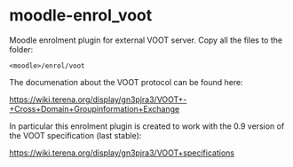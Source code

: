 moodle-enrol_voot
=================

Moodle enrolment plugin for external VOOT server.
Copy all the files to the folder:
```
<moodle>/enrol/voot
```

The documenation about the VOOT protocol can be found here:

https://wiki.terena.org/display/gn3pjra3/VOOT+-+Cross+Domain+Groupinformation+Exchange

In particular this enrolment plugin is created to work with the 0.9 version of the VOOT specification (last stable):

https://wiki.terena.org/display/gn3pjra3/VOOT+specifications
